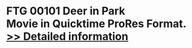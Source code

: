 # FTG 00101 Deer in Park<br />Movie in Quicktime ProRes Format.<br />[>> Detailed information](https://secure.shareit.com/shareit/product.html?productid=300652153&affiliateid=200057808)
